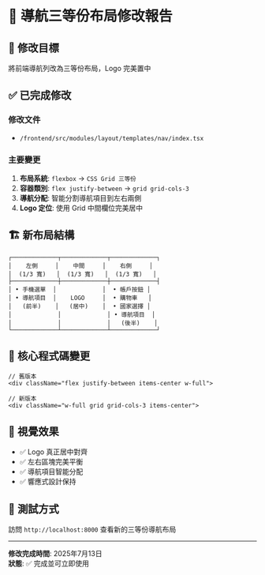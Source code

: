 # 📐 導航三等份布局修改報告

## 🎯 修改目標
將前端導航列改為三等份布局，Logo 完美置中

## ✅ 已完成修改

### 修改文件
- `/frontend/src/modules/layout/templates/nav/index.tsx`

### 主要變更
1. **布局系統**: `flexbox` → `CSS Grid 三等份`
2. **容器類別**: `flex justify-between` → `grid grid-cols-3`
3. **導航分配**: 智能分割導航項目到左右兩側
4. **Logo 定位**: 使用 Grid 中間欄位完美居中

## 🏗️ 新布局結構

```
┌─────────────┬─────────────┬─────────────┐
│    左側     │    中間     │    右側     │
│  (1/3 寬)   │  (1/3 寬)   │  (1/3 寬)   │
├─────────────┼─────────────┼─────────────┤
│ • 手機選單  │             │  • 帳戶按鈕 │
│ • 導航項目  │    LOGO     │  • 購物車   │
│   (前半)    │   (居中)    │  • 國家選擇 │
│             │             │ • 導航項目  │
│             │             │   (後半)    │
└─────────────┴─────────────┴─────────────┘
```

## 🔧 核心程式碼變更

```tsx
// 舊版本
<div className="flex justify-between items-center w-full">

// 新版本  
<div className="w-full grid grid-cols-3 items-center">
```

## 🎨 視覺效果
- ✅ Logo 真正居中對齊
- ✅ 左右區塊完美平衡
- ✅ 導航項目智能分配
- ✅ 響應式設計保持

## 🧪 測試方式
訪問 `http://localhost:8000` 查看新的三等份導航布局

---
**修改完成時間**: 2025年7月13日  
**狀態**: ✅ 完成並可立即使用

